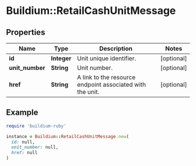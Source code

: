 # Buildium::RetailCashUnitMessage

## Properties

| Name | Type | Description | Notes |
| ---- | ---- | ----------- | ----- |
| **id** | **Integer** | Unit unique identifier. | [optional] |
| **unit_number** | **String** | Unit number. | [optional] |
| **href** | **String** | A link to the resource endpoint associated with the unit. | [optional] |

## Example

```ruby
require 'buildium-ruby'

instance = Buildium::RetailCashUnitMessage.new(
  id: null,
  unit_number: null,
  href: null
)
```

